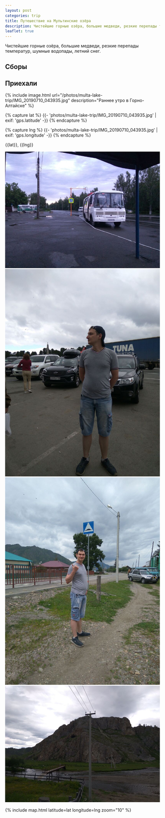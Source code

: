 ```yaml
---
layout: post
categories: trip
title: Путешествие на Мультинские озёра
description: Чистейшие горные озёра, большие медведи, резкие перепады температур, шумные водопады, летний снег.
leaflet: true
---
```


Чистейшие горные озёра, большие медведи, резкие перепады температур, шумные водопады, летний снег.

## Сборы

## Приехали

{% include image.html url="/photos/multa-lake-trip/IMG_20190710_043935.jpg" description="Раннее утро в Горно-Алтайске" %}

{% capture lat %}
{{- 'photos/multa-lake-trip/IMG_20190710_043935.jpg' | exif: 'gps.latitude' -}}
{% endcapture %}

{% capture lng %}
{{- 'photos/multa-lake-trip/IMG_20190710_043935.jpg' | exif: 'gps.longitude' -}}
{% endcapture %}

{{lat}}, {{lng}}

![Рождение маршрутов](/photos/multa-lake-trip/IMG_20190710_052534.jpg)
![В горах значительно холоднее](/photos/multa-lake-trip/IMG_20190712_152402.jpg)
![Чем дальше, тем выше горы](/photos/multa-lake-trip/IMG_20190712_161407.jpg)
![Пещера Усть-Кан](/photos/multa-lake-trip/IMG_20190712_173829.jpg)


{% include map.html latitude=lat longitude=lng zoom="10" %}

